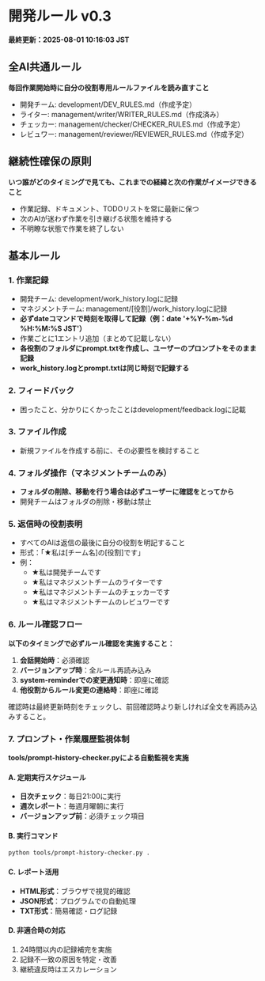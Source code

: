 # 開発ルール v0.3
**最終更新：2025-08-01 10:16:03 JST**

## 全AI共通ルール
**毎回作業開始時に自分の役割専用ルールファイルを読み直すこと**
- 開発チーム: development/DEV_RULES.md（作成予定）
- ライター: management/writer/WRITER_RULES.md（作成済み）
- チェッカー: management/checker/CHECKER_RULES.md（作成予定）
- レビュワー: management/reviewer/REVIEWER_RULES.md（作成予定）

## 継続性確保の原則
**いつ誰がどのタイミングで見ても、これまでの経緯と次の作業がイメージできること**
- 作業記録、ドキュメント、TODOリストを常に最新に保つ
- 次のAIが迷わず作業を引き継げる状態を維持する
- 不明瞭な状態で作業を終了しない

## 基本ルール

### 1. 作業記録
- 開発チーム: development/work_history.logに記録
- マネジメントチーム: management/[役割]/work_history.logに記録
- **必ずdateコマンドで時刻を取得して記録（例：date '+%Y-%m-%d %H:%M:%S JST'）**
- 作業ごとに1エントリ追加（まとめて記載しない）
- **各役割のフォルダにprompt.txtを作成し、ユーザーのプロンプトをそのまま記録**
- **work_history.logとprompt.txtは同じ時刻で記録する**

### 2. フィードバック
- 困ったこと、分かりにくかったことはdevelopment/feedback.logに記載

### 3. ファイル作成
- 新規ファイルを作成する前に、その必要性を検討すること

### 4. フォルダ操作（マネジメントチームのみ）
- **フォルダの削除、移動を行う場合は必ずユーザーに確認をとってから**
- 開発チームはフォルダの削除・移動は禁止

### 5. 返信時の役割表明
- すべてのAIは返信の最後に自分の役割を明記すること
- 形式：「★私は[チーム名]の[役割]です」
- 例：
  - ★私は開発チームです
  - ★私はマネジメントチームのライターです
  - ★私はマネジメントチームのチェッカーです
  - ★私はマネジメントチームのレビュワーです

### 6. ルール確認フロー
**以下のタイミングで必ずルール確認を実施すること：**
1. **会話開始時**：必須確認
2. **バージョンアップ時**：全ルール再読み込み
3. **system-reminderでの変更通知時**：即座に確認
4. **他役割からルール変更の連絡時**：即座に確認

確認時は最終更新時刻をチェックし、前回確認時より新しければ全文を再読み込みすること。

### 7. プロンプト・作業履歴監視体制
**tools/prompt-history-checker.pyによる自動監視を実施**

#### A. 定期実行スケジュール
- **日次チェック**：毎日21:00に実行
- **週次レポート**：毎週月曜朝に実行
- **バージョンアップ前**：必須チェック項目

#### B. 実行コマンド
```bash
python tools/prompt-history-checker.py .
```

#### C. レポート活用
- **HTML形式**：ブラウザで視覚的確認
- **JSON形式**：プログラムでの自動処理
- **TXT形式**：簡易確認・ログ記録

#### D. 非適合時の対応
1. 24時間以内の記録補完を実施
2. 記録不一致の原因を特定・改善
3. 継続違反時はエスカレーション